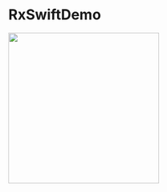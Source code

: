 # RxSwiftDemo

<img width="300" src="https://github.com/YamamotoDesu/RxSwiftDemo/blob/main/Gif/cameraFilter.gif">
